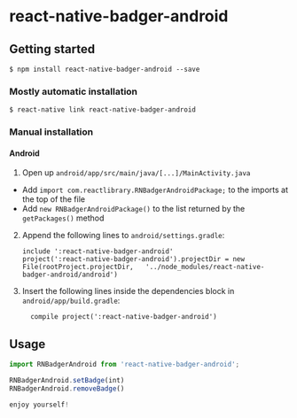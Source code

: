 
# react-native-badger-android

## Getting started

`$ npm install react-native-badger-android --save`

### Mostly automatic installation

`$ react-native link react-native-badger-android`

### Manual installation


#### Android

1. Open up `android/app/src/main/java/[...]/MainActivity.java`
  - Add `import com.reactlibrary.RNBadgerAndroidPackage;` to the imports at the top of the file
  - Add `new RNBadgerAndroidPackage()` to the list returned by the `getPackages()` method
2. Append the following lines to `android/settings.gradle`:
  	```
  	include ':react-native-badger-android'
  	project(':react-native-badger-android').projectDir = new File(rootProject.projectDir, 	'../node_modules/react-native-badger-android/android')
  	```
3. Insert the following lines inside the dependencies block in `android/app/build.gradle`:
  	```
      compile project(':react-native-badger-android')
  	```


## Usage
```javascript
import RNBadgerAndroid from 'react-native-badger-android';

RNBadgerAndroid.setBadge(int)
RNBadgerAndroid.removeBadge()

enjoy yourself!
